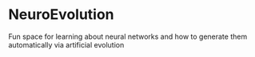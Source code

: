 # NeuroEvolution
Fun space for learning about neural networks and how to generate them automatically via artificial evolution